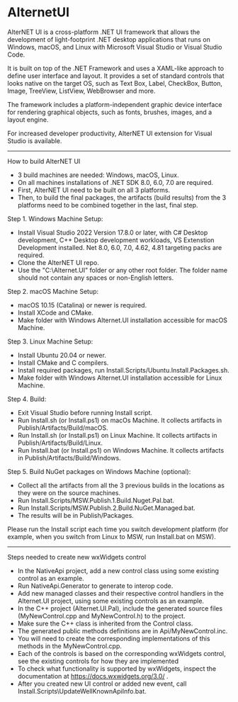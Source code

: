 # AlternetUI

AlterNET UI is a cross-platform .NET UI framework that allows the development of light-footprint .NET desktop applications that runs on Windows, macOS, and Linux with Microsoft Visual Studio or Visual Studio Code.

It is built on top of the .NET Framework and uses a XAML-like approach to define user interface and layout. It provides a set of standard controls that looks native on the target OS, such as Text Box, Label, CheckBox, Button, Image, TreeView, ListView, WebBrowser and more.

The framework includes a platform-independent graphic device interface for rendering graphical objects, such as fonts, brushes, images, and a layout engine.

For increased developer productivity, AlterNET UI extension for Visual Studio is available.

------------

How to build AlterNET UI

- 3 build machines are needed: Windows, macOS, Linux.
- On all machines installations of .NET SDK 8.0, 6.0, 7.0 are required.
- First, AlterNET UI need to be built on all 3 platforms.
- Then, to build the final packages, the artifacts (build results) from the 3 platforms need to be combined together in the last, final step.

Step 1. Windows Machine Setup:
- Install Visual Studio 2022 Version 17.8.0 or later, with C# Desktop development, C++ Desktop development workloads, VS Extenstion Development installed. Net 8.0, 6.0, 7.0, 4.62, 4.81 targeting packs are required.
- Clone the AlterNET UI repo.
- Use the "C:\Alternet.UI" folder or any other root folder. The folder name should not contain any spaces or non-English letters.

Step 2. macOS Machine Setup:
- macOS 10.15 (Catalina) or newer is required.
- Install XCode and CMake.
- Make folder with Windows Alternet.UI installation accessible for macOS Machine.

Step 3. Linux Machine Setup:
- Install Ubuntu 20.04 or newer.
- Install CMake and C compilers.
- Install required packages, run Install.Scripts/Ubuntu.Install.Packages.sh.
- Make folder with Windows Alternet.UI installation accessible for Linux Machine.

Step 4. Build:
- Exit Visual Studio before running Install script.
- Run Install.sh (or Install.ps1) on macOs Machine. It collects artifacts in Publish/Artifacts/Build/macOS.
- Run Install.sh (or Install.ps1) on Linux Machine. It collects artifacts in Publish/Artifacts/Build/Linux.
- Run Install.bat (or Install.ps1) on Windows Machine. It collects artifacts in Publish/Artifacts/Build/Windows.

Step 5. Build NuGet packages on Windows Machine (optional):
- Collect all the artifacts from all the 3 previous builds in the locations as they were on the source machines.
- Run Install.Scripts/MSW.Publish.1.Build.Nuget.Pal.bat.
- Run Install.Scripts/MSW.Publish.2.Build.NuGet.Managed.bat.
- The results will be in Publish/Packages.

Please run the Install script each time you switch development platform 
(for example, when you switch from Linux to MSW, run Install.bat on MSW).

------------

Steps needed to create new wxWidgets control
- In the NativeApi project, add a new control class using some existing control as an example.
- Run NativeApi.Generator to generate to interop code.
- Add new managed classes and their respective control handlers in the Alternet.UI project, using some existing controls as an example.
- In the C++ project (Alternet.UI.Pal), include the generated source files (MyNewControl.cpp and MyNewControl.h) to the project.
- Make sure the C++ class is inherited from the Control class.
- The generated public methods definitions are in Api/MyNewControl.inc.
- You will need to create the corresponding implementations of this methods in the MyNewControl.cpp.
- Each of the controls is based on the corresponding wxWidgets control, see the existing controls for how they are implemented
- To check what functionality is supported by wxWidgets, inspect the documentation at https://docs.wxwidgets.org/3.0/ .
- After you created new UI control or added new event, call Install.Scripts\UpdateWellKnownApiInfo.bat.